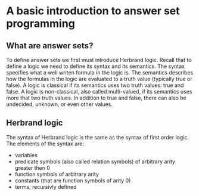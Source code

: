 # A basic introduction to answer set programming
## What are answer sets? 
To define answer sets we first must introduce Herbrand logic. Recall that to define a logic we need to define its syntax and its semantics. The syntax specifies what a well writen formula in the logic is. The semantics describes how the formulas in the logic are evaluated to a truth value (typically true or false). 
A logic is classical if its semantics uses two truth values: true and false. A logic is non-classical, also called multi-valued,  if its semantics uses more that two truth values. In addition to true and false, there can also be undecided, unknown, or even other values. 
## Herbrand logic
The syntax of Herbrand logic is the same as the syntax of first order logic. The elements of the syntax are: 
- variables
- predicate symbols (also called relation symbols) of arbitrary arity greater then 0
- function symbols of arbitrary arity
- constants (that are function symbols of arity 0)
- terms; recursivly defined 
